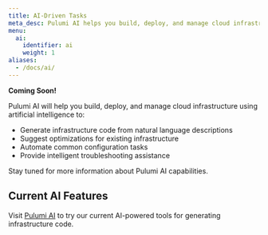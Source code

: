 ```yaml
---
title: AI-Driven Tasks
meta_desc: Pulumi AI helps you build, deploy, and manage cloud infrastructure using artificial intelligence.
menu:
  ai:
    identifier: ai
    weight: 1
aliases:
  - /docs/ai/
---
```


**Coming Soon!**

Pulumi AI will help you build, deploy, and manage cloud infrastructure using artificial intelligence to:

- Generate infrastructure code from natural language descriptions
- Suggest optimizations for existing infrastructure
- Automate common configuration tasks
- Provide intelligent troubleshooting assistance

Stay tuned for more information about Pulumi AI capabilities.

## Current AI Features

Visit [Pulumi AI](https://www.pulumi.com/ai) to try our current AI-powered tools for generating infrastructure code.
